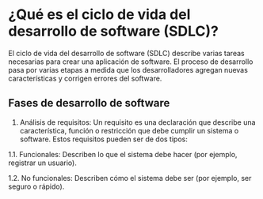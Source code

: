 # ¿Qué es el ciclo de vida del desarrollo de software (SDLC)?
El ciclo de vida del desarrollo de software (SDLC) describe varias tareas necesarias para crear una aplicación de software. El proceso de desarrollo pasa por varias etapas a medida que los desarrolladores agregan nuevas características y corrigen errores del software.

## Fases de desarrollo de software
1. Análisis de requisitos: Un requisito es una declaración que describe una característica, función o restricción que debe cumplir un sistema o software. Estos requisitos pueden ser de dos tipos:

  1.1. Funcionales: Describen lo que el sistema debe hacer (por ejemplo, registrar un usuario).
   
  1.2. No funcionales: Describen cómo el sistema debe ser (por ejemplo, ser seguro o rápido).
   
